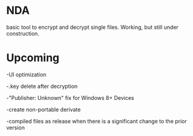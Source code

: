 # NDA
basic tool to encrypt and decrypt single files. Working, but still under construction.

# Upcoming
-UI optimization

-.key delete after decryption

-"Publisher: Unknown" fix for Windows 8+ Devices

-create non-portable derivate

-compiled files as release when there is a significant change to the prior version
